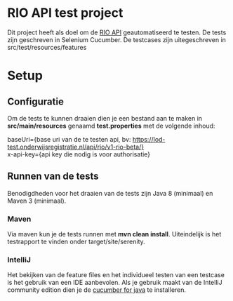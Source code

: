 # RIO API test project

Dit project heeft als doel om de [RIO API](https://lod.onderwijsregistratie.nl/rio-api) geautomatiseerd te testen. De tests zijn geschreven in Selenium Cucumber. De testcases zijn uitegeschreven in src/test/resources/features


# Setup

## Configuratie

Om de tests te kunnen draaien dien je  een bestand aan te maken in **src/main/resources** genaamd **test.properties** met de volgende inhoud:

baseUri={base uri van de te testen api, bv: https://lod-test.onderwijsregistratie.nl/api/rio/v1-rio-beta/}  
x-api-key={api key die nodig is voor authorisatie}

## Runnen van de tests

Benodigdheden voor het draaien van de tests zijn Java 8 (minimaal) en Maven 3 (minimaal).

### Maven 

Via maven kun je de tests runnen met **mvn clean install**.  Uiteindelijk is het testrapport te vinden onder target/site/serenity.

### IntelliJ

Het bekijken van de feature files en het individueel testen van een testcase is het gebruik van een IDE aanbevolen. Als je gebruik maakt van de IntelliJ community edition dien je de [cucumber for java](https://plugins.jetbrains.com/plugin/7212-cucumber-for-java) te installeren.